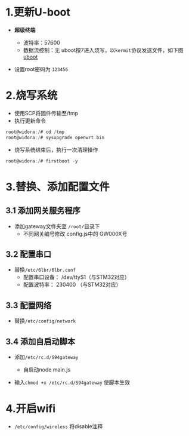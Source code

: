 # 1.更新U-boot
- **超级终端**
	- 波特率：57600
	- 数据流控制：无
uboot按7进入烧写，以`kermit`协议发送文件，如下图
[uboot](../docs/pictures/uboot.png)

- 设置root密码为 `123456`

# 2.烧写系统
- 使用SCP将固件传输至/tmp
- 执行更新命令
```c
root@widora:/# cd /tmp
root@widora:/# sysupgrade openwrt.bin
```
- 烧写系统结束后，执行一次清理操作
```c
root@widora:/# firstboot -y
```

# 3.替换、添加配置文件

## 3.1 添加网关服务程序
- 添加gateway文件夹至 `/root/`目录下  
	- 不同网关编号修改 config.js中的 GW000X号
## 3.2 配置串口
- 替换`/etc/6lbr/6lbr.conf`   
	- 配置串口设备： /dev/ttyS1（与STM32对应）
	- 配置波特率： 230400  （与STM32对应）
## 3.3 配置网络
- 替换`/etc/config/network`

## 3.4 添加自启动脚本
- 添加`/etc/rc.d/S94gateway` 
	- 自启动node main.js 
	
- 输入`chmod +x /etc/rc.d/S94gateway`  使脚本生效


# 4.开启wifi
- `/etc/config/wireless` 将disable注释
	